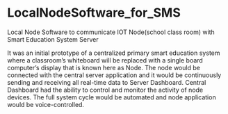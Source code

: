 # LocalNodeSoftware_for_SMS
Local Node Software to communicate IOT Node(school class room) with Smart Education System Server

It was an initial prototype of a centralized primary
smart education system where a classroom’s whiteboard will be replaced
with a single board computer’s display that is known here as Node. The node
would be connected with the central server application and it would be
continuously sending and receiving all real-time data to Server Dashboard.
Central Dashboard had the ability to control and monitor the activity of node
devices. The full system cycle would be automated and node application
would be voice-controlled.
